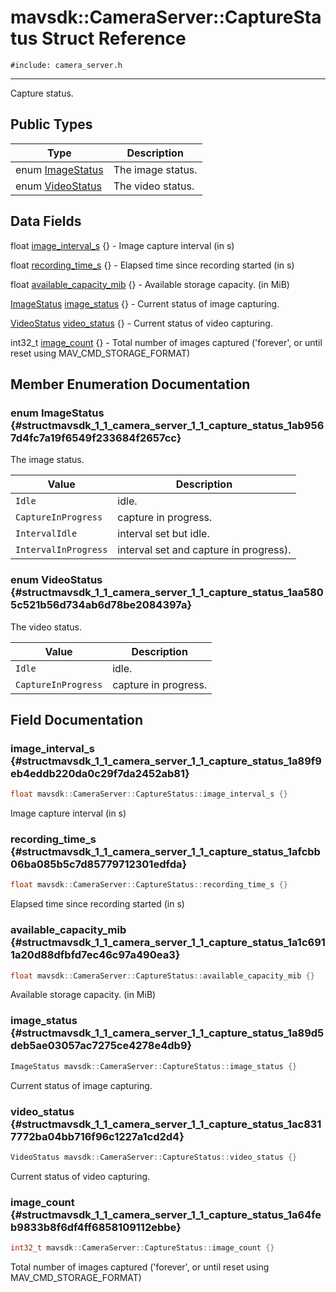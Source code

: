 # mavsdk::CameraServer::CaptureStatus Struct Reference
`#include: camera_server.h`

----


Capture status. 


## Public Types


Type | Description
--- | ---
enum [ImageStatus](#structmavsdk_1_1_camera_server_1_1_capture_status_1ab9567d4fc7a19f6549f233684f2657cc) | The image status.
enum [VideoStatus](#structmavsdk_1_1_camera_server_1_1_capture_status_1aa5805c521b56d734ab6d78be2084397a) | The video status.

## Data Fields


float [image_interval_s](#structmavsdk_1_1_camera_server_1_1_capture_status_1a89f9eb4eddb220da0c29f7da2452ab81) {} - Image capture interval (in s)

float [recording_time_s](#structmavsdk_1_1_camera_server_1_1_capture_status_1afcbb06ba085b5c7d85779712301edfda) {} - Elapsed time since recording started (in s)

float [available_capacity_mib](#structmavsdk_1_1_camera_server_1_1_capture_status_1a1c6911a20d88dfbfd7ec46c97a490ea3) {} - Available storage capacity. (in MiB)

[ImageStatus](structmavsdk_1_1_camera_server_1_1_capture_status.md#structmavsdk_1_1_camera_server_1_1_capture_status_1ab9567d4fc7a19f6549f233684f2657cc) [image_status](#structmavsdk_1_1_camera_server_1_1_capture_status_1a89d5deb5ae03057ac7275ce4278e4db9) {} - Current status of image capturing.

[VideoStatus](structmavsdk_1_1_camera_server_1_1_capture_status.md#structmavsdk_1_1_camera_server_1_1_capture_status_1aa5805c521b56d734ab6d78be2084397a) [video_status](#structmavsdk_1_1_camera_server_1_1_capture_status_1ac8317772ba04bb716f96c1227a1cd2d4) {} - Current status of video capturing.

int32_t [image_count](#structmavsdk_1_1_camera_server_1_1_capture_status_1a64feb9833b8f6df4ff6858109112ebbe) {} - Total number of images captured ('forever', or until reset using MAV_CMD_STORAGE_FORMAT)


## Member Enumeration Documentation


### enum ImageStatus {#structmavsdk_1_1_camera_server_1_1_capture_status_1ab9567d4fc7a19f6549f233684f2657cc}


The image status.


Value | Description
--- | ---
<span id="structmavsdk_1_1_camera_server_1_1_capture_status_1ab9567d4fc7a19f6549f233684f2657ccae599161956d626eda4cb0a5ffb85271c"></span> `Idle` | idle. 
<span id="structmavsdk_1_1_camera_server_1_1_capture_status_1ab9567d4fc7a19f6549f233684f2657cca8c7d049850f3989c571a22b4275dc28a"></span> `CaptureInProgress` | capture in progress. 
<span id="structmavsdk_1_1_camera_server_1_1_capture_status_1ab9567d4fc7a19f6549f233684f2657cca0e4a71d453c1c14e09154a3fa101ec50"></span> `IntervalIdle` | interval set but idle. 
<span id="structmavsdk_1_1_camera_server_1_1_capture_status_1ab9567d4fc7a19f6549f233684f2657cca485df5a54846e4125c2e1ca9dc2f1f1b"></span> `IntervalInProgress` | interval set and capture in progress). 

### enum VideoStatus {#structmavsdk_1_1_camera_server_1_1_capture_status_1aa5805c521b56d734ab6d78be2084397a}


The video status.


Value | Description
--- | ---
<span id="structmavsdk_1_1_camera_server_1_1_capture_status_1aa5805c521b56d734ab6d78be2084397aae599161956d626eda4cb0a5ffb85271c"></span> `Idle` | idle. 
<span id="structmavsdk_1_1_camera_server_1_1_capture_status_1aa5805c521b56d734ab6d78be2084397aa8c7d049850f3989c571a22b4275dc28a"></span> `CaptureInProgress` | capture in progress. 

## Field Documentation


### image_interval_s {#structmavsdk_1_1_camera_server_1_1_capture_status_1a89f9eb4eddb220da0c29f7da2452ab81}

```cpp
float mavsdk::CameraServer::CaptureStatus::image_interval_s {}
```


Image capture interval (in s)


### recording_time_s {#structmavsdk_1_1_camera_server_1_1_capture_status_1afcbb06ba085b5c7d85779712301edfda}

```cpp
float mavsdk::CameraServer::CaptureStatus::recording_time_s {}
```


Elapsed time since recording started (in s)


### available_capacity_mib {#structmavsdk_1_1_camera_server_1_1_capture_status_1a1c6911a20d88dfbfd7ec46c97a490ea3}

```cpp
float mavsdk::CameraServer::CaptureStatus::available_capacity_mib {}
```


Available storage capacity. (in MiB)


### image_status {#structmavsdk_1_1_camera_server_1_1_capture_status_1a89d5deb5ae03057ac7275ce4278e4db9}

```cpp
ImageStatus mavsdk::CameraServer::CaptureStatus::image_status {}
```


Current status of image capturing.


### video_status {#structmavsdk_1_1_camera_server_1_1_capture_status_1ac8317772ba04bb716f96c1227a1cd2d4}

```cpp
VideoStatus mavsdk::CameraServer::CaptureStatus::video_status {}
```


Current status of video capturing.


### image_count {#structmavsdk_1_1_camera_server_1_1_capture_status_1a64feb9833b8f6df4ff6858109112ebbe}

```cpp
int32_t mavsdk::CameraServer::CaptureStatus::image_count {}
```


Total number of images captured ('forever', or until reset using MAV_CMD_STORAGE_FORMAT)

